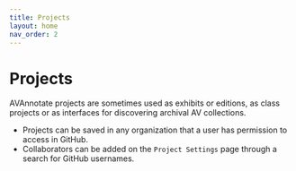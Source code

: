 ```yaml
---
title: Projects
layout: home
nav_order: 2
---
```

# Projects
AVAnnotate projects are sometimes used as exhibits or editions, as class projects or as interfaces for discovering archival AV collections. 
- Projects can be saved in any organization that a user has permission to access in GitHub.
- Collaborators can be added on the `Project Settings` page through a search for GitHub usernames.





